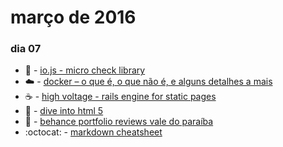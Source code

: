 # março de 2016

### dia 07
- :beers: - [io.js - micro check library](https://arasatasaygin.github.io/is.js/)
- :cloud: - [docker – o que é, o que não é, e alguns detalhes a mais](http://fjorgemota.com/docker-containers-para-a-vida-ou-nao/)
- :coffee: - [high voltage - rails engine for static pages](https://github.com/thoughtbot/high_voltage)
- :beers: - [dive into html 5](https://diveintohtml5.com.br/index.html)
- :pizza: - [behance portfolio reviews vale do paraíba](https://www.facebook.com/events/915190358549019/)
- :octocat: - [markdown cheatsheet](https://github.com/adam-p/markdown-here/wiki/Markdown-Cheatsheet)